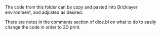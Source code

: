 The code from this folder can be copy and pasted into Bricklayer environment, 
and adjusted as desired.


There are notes in the comments section of dice.bl on what to do to easily 
change the code in order to 3D print. 

